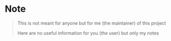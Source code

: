 # Note

> This is not meant for anyone but for me (the maintainer) of this project
>
> Here are no useful information for you (the user) but only my notes
